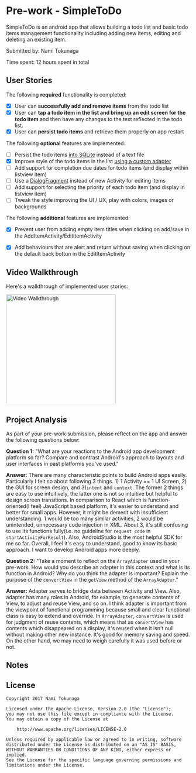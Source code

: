 # Pre-work - SimpleToDo

SimpleToDo is an android app that allows building a todo list and basic todo items management functionality including adding new items, editing and deleting an existing item.

Submitted by: Nami Tokunaga

Time spent: 12 hours spent in total

## User Stories

The following **required** functionality is completed:

* [x] User can **successfully add and remove items** from the todo list
* [x] User can **tap a todo item in the list and bring up an edit screen for the todo item** and then have any changes to the text reflected in the todo list.
* [x] User can **persist todo items** and retrieve them properly on app restart

The following **optional** features are implemented:

* [ ] Persist the todo items [into SQLite](http://guides.codepath.com/android/Persisting-Data-to-the-Device#sqlite) instead of a text file
* [x] Improve style of the todo items in the list [using a custom adapter](http://guides.codepath.com/android/Using-an-ArrayAdapter-with-ListView)
* [ ] Add support for completion due dates for todo items (and display within listview item)
* [ ] Use a [DialogFragment](http://guides.codepath.com/android/Using-DialogFragment) instead of new Activity for editing items
* [ ] Add support for selecting the priority of each todo item (and display in listview item)
* [ ] Tweak the style improving the UI / UX, play with colors, images or backgrounds

The following **additional** features are implemented:

* [x] Prevent user from adding empty item titles when clicking on add/save in the AddItemActivity/EditItemActivity
* [x] Add behaviours that are alert and return without saving when clicking on the default back bottun in the EditItemActivity


## Video Walkthrough

Here's a walkthrough of implemented user stories:

<img src='http://imgur.com/8fygT6Z.gif' title='Video Walkthrough' width='300' alt='Video Walkthrough' />

## Project Analysis

As part of your pre-work submission, please reflect on the app and answer the following questions below:

**Question 1:** "What are your reactions to the Android app development platform so far? Compare and contrast Android's approach to layouts and user interfaces in past platforms you've used."

**Answer:** There are many characteristic points to build Android apps easily. Particularly I felt so about following 3 things. 1) 1 Activity == 1 UI Screen, 2) the GUI for screen design, and 3)`intent` and `context`. The former 2 things are easy to use intuitively, the latter one is not so intuitive but helpful to design screen transitions. In comparison to React which is function-oriented(I feel) JavaScript based platform, it's easier to understand and better for small apps. However, it might be demerit with insufficient understanding. 1 would be too many similar activities, 2 would be unintended, unnecessary code injection in XML. About 3, it's still confusing to use its functions fully(i.e. no guideline for `request code` in `startActivityForResult`). Also, AndroidStudio is the most helpful SDK for me so far. Overall, I feel it's easy to understand, good to know its basic approach. I want to develop Android apps more deeply.

**Question 2:** "Take a moment to reflect on the `ArrayAdapter` used in your pre-work. How would you describe an adapter in this context and what is its function in Android? Why do you think the adapter is important? Explain the purpose of the `convertView` in the `getView` method of the `ArrayAdapter`."

**Answer:** Adapter serves to bridge data between Activity and View. Also, adapter has many roles in Android, for example, to generate contents of View, to adjust and reuse View, and so on. I think adapter is important from the viewpoint of functional programming because small and clear functional class is easy to extend and override. In `ArrayAdapter`, `convertView` is used for judgment of reuse contents, which means that as `convertView` has contents which disappeared on a display, it's reused when it isn't null without making other new instance. It's good for memory saving and speed. On the other hand, we may need to weigh carefully it was used before or not.
## Notes



## License

    Copyright 2017 Nami Tokunaga

    Licensed under the Apache License, Version 2.0 (the "License");
    you may not use this file except in compliance with the License.
    You may obtain a copy of the License at

        http://www.apache.org/licenses/LICENSE-2.0

    Unless required by applicable law or agreed to in writing, software
    distributed under the License is distributed on an "AS IS" BASIS,
    WITHOUT WARRANTIES OR CONDITIONS OF ANY KIND, either express or implied.
    See the License for the specific language governing permissions and
    limitations under the License.

